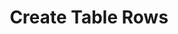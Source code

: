 ---
title: Create Table Rows
excerpt: Inserts one or multiple new rows into the specified table.
api:
  file: botpress-api.json
  operationId: createTableRows
deprecated: false
hidden: false
metadata:
  title: ''
  description: ''
  robots: index
next:
  description: ''
---